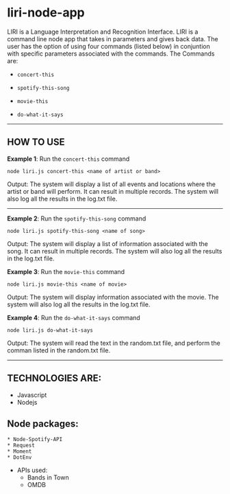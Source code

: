 # liri-node-app


LIRI is a Language Interpretation and Recognition Interface. 
LIRI is a command line node app that takes in parameters and gives back data. 
The user has the option of using four commands (listed below) in conjuntion with specific parameters associated with the commands. The Commands are:

* `concert-this`

* `spotify-this-song`

* `movie-this`

* `do-what-it-says`

---

## HOW TO USE
**Example 1**: Run the `concert-this` command
    
    node liri.js concert-this <name of artist or band>
    
Output: The system will display a list of all events and locations where the artist or band will perform. It can result in multiple records. The system will also log all the results in the log.txt file.


---

**Example 2**: Run the `spotify-this-song` command
    
    node liri.js spotify-this-song <name of song>
    
Output: The system will display a list of information associated with the song. It can result in multiple records. The system will also log all the results in the log.txt file.


**Example 3**: Run the `movie-this` command
    
    node liri.js movie-this <name of movie>
    
Output: The system will display information associated with the movie. The system will also log all the results in the log.txt file.


**Example 4**: Run the `do-what-it-says` command
        
    node liri.js do-what-it-says
        
Output: The system will read the text in the random.txt file, and perform the comman listed in the random.txt file. 

---

## TECHNOLOGIES ARE:
* Javascript
* Nodejs

## Node packages:
    * Node-Spotify-API
    * Request
    * Moment
    * DotEnv
* APIs used:
    * Bands in Town
    * OMDB


